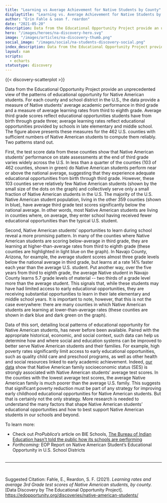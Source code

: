 ```yaml
---
title: "Learning vs Average Achievement for Native Students by County"
displaytitle: "Learning vs. Average Achievement for Native Students by County"
author: "Erin Fahle & sean f. reardon"
date: "2021-05-20"
description: Data from the Educational Opportunity Project provide an unprecedented view of the patterns of educational opportunity for Native American students.
hero: "/images/heroes/na-discovery-hero.svg"
image: "/images/articles/na-discovery-thumb.png"
social_image: "/images/social/na-students-discovery-social.png"
index_description: Data from the Educational Opportunity Project provide an unprecedented view of the patterns of educational opportunity for Native American students. For each county and school district in the U.S., the data provide a measure of Native students’ average academic performance in third grade and a measure of average learning rates from third to eighth grade. Average third grade scores reflect educational opportunities students have from birth through grade three; average learning rates reflect educational opportunities provided by schools in late elementary and middle school. The figure below presents these measures for the 462 U.S. counties with sufficient numbers of Native American students to compute them reliably. Two patterns stand out.
layout: nam
scripts:
  - echarts
statustype: discovery
---
```


<!-- TODO: style this page, inline style is placeholder -->
<div style="max-width: 540px; margin: auto;">

<div class="visual__canvas">
  {{< discovery-scatterplot >}}
</div>

<span class="drop-cap">D</span>ata from the Educational Opportunity Project provide an unprecedented view of the patterns of educational opportunity for Native American students. For each county and school district in the U.S., the data provide a measure of Native students’ average academic performance in third grade and a measure of average learning rates from third to eighth grade. Average third grade scores reflect educational opportunities students have from birth through grade three; average learning rates reflect educational opportunities provided by schools in late elementary and middle school. The figure above presents these measures for the 462 U.S. counties with sufficient numbers of Native American students to compute them reliably. Two patterns stand out.

First, the test score data from these counties show that Native American students’ performance on state assessments at the end of third grade varies widely across the U.S. In less than a quarter of the counties (103 of 462 counties, shown in green) do Native American students perform near or above the national average, suggesting that they experience adequate educational opportunities from birth through third grade. However, these 103 counties serve relatively few Native American students (shown by the small size of the dots on the graph) and collectively serve only a small fraction of Native American students in the U.S. The majority of the U.S. Native American student population, living in the other 359 counties (shown in blue), have average third grade test scores significantly below the national average. In other words, most Native American students are living in counties where, on average, they enter school having received fewer educational opportunities than the typical U.S. student. 

Second, Native American students’ opportunities to learn during school reveal a more promising pattern. In many of the counties where Native American students are scoring below-average in third grade, they are learning at higher-than-average rates from third to eighth grade (these counties are highlighted in light blue on the graph). In Navajo County, Arizona, for example, the average student scores almost three grade levels below the national average in third grade, but learns at a rate 14% faster each year than the average U.S. student. Put another way, over the five years from third to eighth grade, the average Native student in Navajo County learns 5.7 grade levels of material -- two thirds of a grade level more than the average student. This signals that, while these students may have had limited access to early educational opportunities, they are receiving substantial opportunities to learn in their late elementary and middle school years. It is important to note, however, that this is not the case everywhere: there are many counties in which Native American students are learning at lower-than-average rates (these counties are shown in dark blue and dark green on the graph).

Data of this sort, detailing local patterns of educational opportunity for Native American students, has never before been available. Paired with the appropriate historical, economic, and social context, such data can help us determine how and where social and education systems can be improved to better serve Native American students and their families. For example, high poverty rates significantly limit access to early educational opportunities, such as quality child care and preschool programs, as well as other health and social resources linked to early academic achievement. Indeed, <a href="https://edopportunity.org/explorer/#/chart/none/counties/avg/ses/i/3.15/37.39/-96.78/">our data</a> show that Native American family socioeconomic status (SES) is strongly associated with Native American students’ average test scores. In the counties with the lowest average test scores, the average Native American family is much poorer than the average U.S. family. This suggests that significant poverty reduction must be part of any strategy for improving early childhood educational opportunities for Native American students. But that is certainly not the only strategy. More research is needed to understand the many factors that shape Native American students’ educational opportunities and how to best support Native American students in our schools and beyond. 


To learn more:

- Check out _ProPublica’s_ article on BIE Schools, <a href="https://www.propublica.org/article/the-bureau-of-indian-information-hasnt-told-the-public-how-its-schools-are-performing" target="_blank" rel="noopener noreferrer">The Bureau of Indian Education hasn't told the public how its schools are performing</a>
- _Forthcoming:_ EOP Report on Native American Student’s Educational Opportunity in U.S. School Districts
<br /><br />
<hr>
<br />

Suggested Citation:
Fahle, E., Reardon, S. F. (2021). _Learning rates and average 3rd Grade test scores of Native American students, by county._ [Data Discovery by The Educational Opportunity Project]. https://edopportunity.org/discoveries/native-american-students/

</div>
